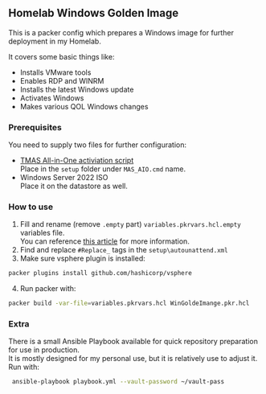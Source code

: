 ## Homelab Windows Golden Image

This is a packer config which prepares a Windows image for further deployment in my Homelab.

It covers some basic things like:

* Installs VMware tools
* Enables RDP and WINRM
* Installs the latest Windows update
* Activates Windows
* Makes various QOL Windows changes

### Prerequisites

You need to supply two files for further configuration:

* [TMAS All-in-One activiation script](https://github.com/massgravel/Microsoft-Activation-Scripts/blob/master/MAS/All-In-One-Version/MAS_AIO.cmd)  
Place in the `setup` folder under `MAS_AIO.cmd` name.  
* Windows Server 2022 ISO  
Place it on the datastore as well.

### How to use

1) Fill and rename (remove ``.empty`` part) `variables.pkrvars.hcl.empty` variables file.  
You can reference [this article](https://developer.hashicorp.com/packer/integrations/hashicorp/vsphere/latest/components/builder/vsphere-iso#hardware-configuration) for more information.
2) Find and replace `#Replace_` tags in the `setup\autounattend.xml`  
3) Make sure vsphere plugin is installed:
```bash
packer plugins install github.com/hashicorp/vsphere
```
4) Run packer with:
```bash
packer build -var-file=variables.pkrvars.hcl WinGoldeImange.pkr.hcl
```
### Extra
There is a small Ansible Playbook available for quick repository preparation for use in production.  
It is mostly designed for my personal use, but it is relatively use to adjust it.  
Run with:  
```bash
 ansible-playbook playbook.yml --vault-password ~/vault-pass 
```
